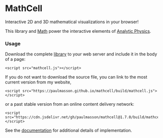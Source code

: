 # MathCell

Interactive 2D and 3D mathematical visualizations in your browser!

This library and [Math](https://github.com/paulmasson/math) power the interactive elements of [Analytic Physics](http://analyticphysics.com).

### Usage ###

Download the complete [library](https://raw.githubusercontent.com/paulmasson/mathcell/master/build/mathcell.js) to your web server and include it in the body of a page:

```
<script src="mathcell.js"></script>
```

If you do not want to download the source file, you can link to the most current version from my website,

```
<script src="https://paulmasson.github.io/mathcell/build/mathcell.js"></script>
```

or a past stable version from an online content delivery network:

```
<script src="https://cdn.jsdelivr.net/gh/paulmasson/mathcell@1.7.0/build/mathcell.js"></script>
```

See the [documentation](https://paulmasson.github.io/mathcell/docs/) for additional details of implementation.
